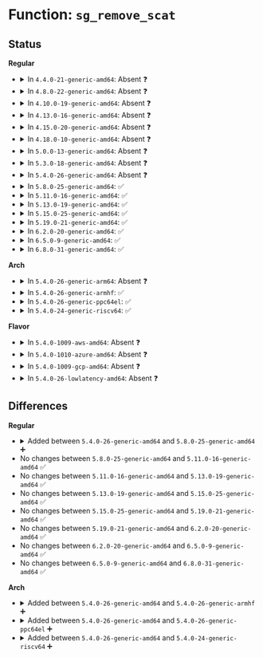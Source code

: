 # Function: <code>sg_remove_scat</code>

## Status
<b>Regular</b>
<ul>
<li>
<details>
<summary>In <code>4.4.0-21-generic-amd64</code>: Absent ❓</summary>

```json
{
  "name": "sg_remove_scat",
  "collision_type": "Unique Static",
  "inline_type": "Selective",
  "funcs": [
    {
      "addr": 18446744071584886416,
      "name": "sg_remove_scat",
      "external": false,
      "loc": "drivers/scsi/sg.c:1908",
      "file": "drivers/scsi/sg.c",
      "inline": "not declared, inlined",
      "caller_inline": [],
      "caller_func": [
        "drivers/scsi/sg.c:sg_finish_rem_req",
        "drivers/scsi/sg.c:sg_remove_sfp_usercontext",
        "drivers/scsi/sg.c:sg_build_reserve",
        "drivers/scsi/sg.c:sg_ioctl"
      ]
    }
  ],
  "symbols": [
    {
      "addr": 18446744071584886416,
      "name": "sg_remove_scat.isra.14",
      "section": ".text",
      "bind": "STB_LOCAL",
      "size": 308
    }
  ]
}
```
</details>
</li>
<li>
<details>
<summary>In <code>4.8.0-22-generic-amd64</code>: Absent ❓</summary>

```json
{
  "name": "sg_remove_scat",
  "collision_type": "Unique Static",
  "inline_type": "Selective",
  "funcs": [
    {
      "addr": 18446744071585248880,
      "name": "sg_remove_scat",
      "external": false,
      "loc": "drivers/scsi/sg.c:1909",
      "file": "drivers/scsi/sg.c",
      "inline": "not declared, inlined",
      "caller_inline": [],
      "caller_func": [
        "drivers/scsi/sg.c:sg_remove_sfp_usercontext",
        "drivers/scsi/sg.c:sg_build_reserve",
        "drivers/scsi/sg.c:sg_finish_rem_req",
        "drivers/scsi/sg.c:sg_ioctl"
      ]
    }
  ],
  "symbols": [
    {
      "addr": 18446744071585248880,
      "name": "sg_remove_scat.isra.17",
      "section": ".text",
      "bind": "STB_LOCAL",
      "size": 315
    }
  ]
}
```
</details>
</li>
<li>
<details>
<summary>In <code>4.10.0-19-generic-amd64</code>: Absent ❓</summary>

```json
{
  "name": "sg_remove_scat",
  "collision_type": "Unique Static",
  "inline_type": "Selective",
  "funcs": [
    {
      "addr": 18446744071585448656,
      "name": "sg_remove_scat",
      "external": false,
      "loc": "drivers/scsi/sg.c:1906",
      "file": "drivers/scsi/sg.c",
      "inline": "not declared, inlined",
      "caller_inline": [],
      "caller_func": [
        "drivers/scsi/sg.c:sg_remove_sfp_usercontext",
        "drivers/scsi/sg.c:sg_build_reserve",
        "drivers/scsi/sg.c:sg_finish_rem_req",
        "drivers/scsi/sg.c:sg_ioctl"
      ]
    }
  ],
  "symbols": [
    {
      "addr": 18446744071585448656,
      "name": "sg_remove_scat.isra.20",
      "section": ".text",
      "bind": "STB_LOCAL",
      "size": 315
    }
  ]
}
```
</details>
</li>
<li>
<details>
<summary>In <code>4.13.0-16-generic-amd64</code>: Absent ❓</summary>

```json
{
  "name": "sg_remove_scat",
  "collision_type": "Unique Static",
  "inline_type": "Selective",
  "funcs": [
    {
      "addr": 18446744071585535456,
      "name": "sg_remove_scat",
      "external": false,
      "loc": "drivers/scsi/sg.c:1935",
      "file": "drivers/scsi/sg.c",
      "inline": "not declared, inlined",
      "caller_inline": [],
      "caller_func": [
        "drivers/scsi/sg.c:sg_remove_sfp_usercontext",
        "drivers/scsi/sg.c:sg_build_reserve",
        "drivers/scsi/sg.c:sg_finish_rem_req",
        "drivers/scsi/sg.c:sg_ioctl"
      ]
    }
  ],
  "symbols": [
    {
      "addr": 18446744071585535456,
      "name": "sg_remove_scat.isra.18",
      "section": ".text",
      "bind": "STB_LOCAL",
      "size": 304
    }
  ]
}
```
</details>
</li>
<li>
<details>
<summary>In <code>4.15.0-20-generic-amd64</code>: Absent ❓</summary>

```json
{
  "name": "sg_remove_scat",
  "collision_type": "Unique Static",
  "inline_type": "Selective",
  "funcs": [
    {
      "addr": 18446744071585965888,
      "name": "sg_remove_scat",
      "external": false,
      "loc": "drivers/scsi/sg.c:1934",
      "file": "drivers/scsi/sg.c",
      "inline": "not declared, inlined",
      "caller_inline": [],
      "caller_func": [
        "drivers/scsi/sg.c:sg_remove_sfp_usercontext",
        "drivers/scsi/sg.c:sg_build_reserve",
        "drivers/scsi/sg.c:sg_finish_rem_req",
        "drivers/scsi/sg.c:sg_ioctl"
      ]
    }
  ],
  "symbols": [
    {
      "addr": 18446744071585965888,
      "name": "sg_remove_scat.isra.18",
      "section": ".text",
      "bind": "STB_LOCAL",
      "size": 304
    }
  ]
}
```
</details>
</li>
<li>
<details>
<summary>In <code>4.18.0-10-generic-amd64</code>: Absent ❓</summary>

```json
{
  "name": "sg_remove_scat",
  "collision_type": "Unique Static",
  "inline_type": "Selective",
  "funcs": [
    {
      "addr": 18446744071586213936,
      "name": "sg_remove_scat",
      "external": false,
      "loc": "drivers/scsi/sg.c:1967",
      "file": "drivers/scsi/sg.c",
      "inline": "not declared, inlined",
      "caller_inline": [],
      "caller_func": [
        "drivers/scsi/sg.c:sg_remove_sfp_usercontext",
        "drivers/scsi/sg.c:sg_build_reserve",
        "drivers/scsi/sg.c:sg_finish_rem_req",
        "drivers/scsi/sg.c:sg_ioctl"
      ]
    }
  ],
  "symbols": [
    {
      "addr": 18446744071586213936,
      "name": "sg_remove_scat.isra.19",
      "section": ".text",
      "bind": "STB_LOCAL",
      "size": 304
    }
  ]
}
```
</details>
</li>
<li>
<details>
<summary>In <code>5.0.0-13-generic-amd64</code>: Absent ❓</summary>

```json
{
  "name": "sg_remove_scat",
  "collision_type": "Unique Static",
  "inline_type": "Selective",
  "funcs": [
    {
      "addr": 18446744071586356080,
      "name": "sg_remove_scat",
      "external": false,
      "loc": "drivers/scsi/sg.c:1955",
      "file": "drivers/scsi/sg.c",
      "inline": "not declared, inlined",
      "caller_inline": [],
      "caller_func": [
        "drivers/scsi/sg.c:sg_remove_sfp_usercontext",
        "drivers/scsi/sg.c:sg_build_reserve",
        "drivers/scsi/sg.c:sg_finish_rem_req",
        "drivers/scsi/sg.c:sg_ioctl"
      ]
    }
  ],
  "symbols": [
    {
      "addr": 18446744071586356080,
      "name": "sg_remove_scat.isra.19",
      "section": ".text",
      "bind": "STB_LOCAL",
      "size": 304
    }
  ]
}
```
</details>
</li>
<li>
<details>
<summary>In <code>5.3.0-18-generic-amd64</code>: Absent ❓</summary>

```json
{
  "name": "sg_remove_scat",
  "collision_type": "Unique Static",
  "inline_type": "Selective",
  "funcs": [
    {
      "addr": 18446744071586599472,
      "name": "sg_remove_scat",
      "external": false,
      "loc": "drivers/scsi/sg.c:1950",
      "file": "drivers/scsi/sg.c",
      "inline": "not declared, inlined",
      "caller_inline": [],
      "caller_func": [
        "drivers/scsi/sg.c:sg_remove_sfp_usercontext",
        "drivers/scsi/sg.c:sg_build_reserve",
        "drivers/scsi/sg.c:sg_finish_rem_req",
        "drivers/scsi/sg.c:sg_ioctl"
      ]
    }
  ],
  "symbols": [
    {
      "addr": 18446744071586599472,
      "name": "sg_remove_scat.isra.0",
      "section": ".text",
      "bind": "STB_LOCAL",
      "size": 282
    }
  ]
}
```
</details>
</li>
<li>
<details>
<summary>In <code>5.4.0-26-generic-amd64</code>: Absent ❓</summary>

```json
{
  "name": "sg_remove_scat",
  "collision_type": "Unique Static",
  "inline_type": "Selective",
  "funcs": [
    {
      "addr": 18446744071586746912,
      "name": "sg_remove_scat",
      "external": false,
      "loc": "drivers/scsi/sg.c:1950",
      "file": "drivers/scsi/sg.c",
      "inline": "not declared, inlined",
      "caller_inline": [],
      "caller_func": [
        "drivers/scsi/sg.c:sg_remove_sfp_usercontext",
        "drivers/scsi/sg.c:sg_build_reserve",
        "drivers/scsi/sg.c:sg_finish_rem_req",
        "drivers/scsi/sg.c:sg_ioctl"
      ]
    }
  ],
  "symbols": [
    {
      "addr": 18446744071586746912,
      "name": "sg_remove_scat.isra.0",
      "section": ".text",
      "bind": "STB_LOCAL",
      "size": 282
    }
  ]
}
```
</details>
</li>
<li>
<details>
<summary>In <code>5.8.0-25-generic-amd64</code>: ✅</summary>

```c
void sg_remove_scat(Sg_fd * sfp, Sg_scatter_hold * schp)
```

```json
{
  "name": "sg_remove_scat",
  "collision_type": "Unique Static",
  "inline_type": "No",
  "funcs": [
    {
      "addr": 18446744071587547280,
      "name": "sg_remove_scat",
      "external": false,
      "loc": "drivers/scsi/sg.c:1980",
      "file": "drivers/scsi/sg.c",
      "inline": "seen, unknown",
      "caller_inline": [],
      "caller_func": [
        "drivers/scsi/sg.c:sg_remove_sfp_usercontext",
        "drivers/scsi/sg.c:sg_build_reserve",
        "drivers/scsi/sg.c:sg_finish_rem_req",
        "drivers/scsi/sg.c:sg_ioctl_common"
      ]
    }
  ],
  "symbols": [
    {
      "addr": 18446744071587547280,
      "name": "sg_remove_scat",
      "section": ".text",
      "bind": "STB_LOCAL",
      "size": 283
    }
  ]
}
```
</details>
</li>
<li>
<details>
<summary>In <code>5.11.0-16-generic-amd64</code>: ✅</summary>

```c
void sg_remove_scat(Sg_fd * sfp, Sg_scatter_hold * schp)
```

```json
{
  "name": "sg_remove_scat",
  "collision_type": "Unique Static",
  "inline_type": "No",
  "funcs": [
    {
      "addr": 18446744071587613872,
      "name": "sg_remove_scat",
      "external": false,
      "loc": "drivers/scsi/sg.c:1973",
      "file": "drivers/scsi/sg.c",
      "inline": "seen, unknown",
      "caller_inline": [],
      "caller_func": [
        "drivers/scsi/sg.c:sg_remove_sfp_usercontext",
        "drivers/scsi/sg.c:sg_build_reserve",
        "drivers/scsi/sg.c:sg_finish_rem_req",
        "drivers/scsi/sg.c:sg_ioctl_common"
      ]
    }
  ],
  "symbols": [
    {
      "addr": 18446744071587613872,
      "name": "sg_remove_scat",
      "section": ".text",
      "bind": "STB_LOCAL",
      "size": 283
    }
  ]
}
```
</details>
</li>
<li>
<details>
<summary>In <code>5.13.0-19-generic-amd64</code>: ✅</summary>

```c
void sg_remove_scat(Sg_fd * sfp, Sg_scatter_hold * schp)
```

```json
{
  "name": "sg_remove_scat",
  "collision_type": "Unique Static",
  "inline_type": "No",
  "funcs": [
    {
      "addr": 18446744071587494816,
      "name": "sg_remove_scat",
      "external": false,
      "loc": "drivers/scsi/sg.c:1967",
      "file": "drivers/scsi/sg.c",
      "inline": "seen, unknown",
      "caller_inline": [],
      "caller_func": [
        "drivers/scsi/sg.c:sg_remove_sfp_usercontext",
        "drivers/scsi/sg.c:sg_build_reserve",
        "drivers/scsi/sg.c:sg_finish_rem_req",
        "drivers/scsi/sg.c:sg_ioctl_common"
      ]
    }
  ],
  "symbols": [
    {
      "addr": 18446744071587494816,
      "name": "sg_remove_scat",
      "section": ".text",
      "bind": "STB_LOCAL",
      "size": 283
    }
  ]
}
```
</details>
</li>
<li>
<details>
<summary>In <code>5.15.0-25-generic-amd64</code>: ✅</summary>

```c
void sg_remove_scat(Sg_fd * sfp, Sg_scatter_hold * schp)
```

```json
{
  "name": "sg_remove_scat",
  "collision_type": "Unique Static",
  "inline_type": "No",
  "funcs": [
    {
      "addr": 18446744071588070480,
      "name": "sg_remove_scat",
      "external": false,
      "loc": "drivers/scsi/sg.c:1936",
      "file": "drivers/scsi/sg.c",
      "inline": "seen, unknown",
      "caller_inline": [],
      "caller_func": [
        "drivers/scsi/sg.c:sg_remove_sfp_usercontext",
        "drivers/scsi/sg.c:sg_build_reserve",
        "drivers/scsi/sg.c:sg_finish_rem_req",
        "drivers/scsi/sg.c:sg_ioctl_common"
      ]
    }
  ],
  "symbols": [
    {
      "addr": 18446744071588070480,
      "name": "sg_remove_scat",
      "section": ".text",
      "bind": "STB_LOCAL",
      "size": 275
    }
  ]
}
```
</details>
</li>
<li>
<details>
<summary>In <code>5.19.0-21-generic-amd64</code>: ✅</summary>

```c
void sg_remove_scat(Sg_fd * sfp, Sg_scatter_hold * schp)
```

```json
{
  "name": "sg_remove_scat",
  "collision_type": "Unique Static",
  "inline_type": "No",
  "funcs": [
    {
      "addr": 18446744071589435392,
      "name": "sg_remove_scat",
      "external": false,
      "loc": "drivers/scsi/sg.c:1954",
      "file": "drivers/scsi/sg.c",
      "inline": "seen, unknown",
      "caller_inline": [],
      "caller_func": [
        "drivers/scsi/sg.c:sg_remove_sfp_usercontext",
        "drivers/scsi/sg.c:sg_build_reserve",
        "drivers/scsi/sg.c:sg_finish_rem_req",
        "drivers/scsi/sg.c:sg_ioctl_common"
      ]
    }
  ],
  "symbols": [
    {
      "addr": 18446744071589435392,
      "name": "sg_remove_scat",
      "section": ".text",
      "bind": "STB_LOCAL",
      "size": 295
    }
  ]
}
```
</details>
</li>
<li>
<details>
<summary>In <code>6.2.0-20-generic-amd64</code>: ✅</summary>

```c
void sg_remove_scat(Sg_fd * sfp, Sg_scatter_hold * schp)
```

```json
{
  "name": "sg_remove_scat",
  "collision_type": "Unique Static",
  "inline_type": "No",
  "funcs": [
    {
      "addr": 18446744071591012544,
      "name": "sg_remove_scat",
      "external": false,
      "loc": "drivers/scsi/sg.c:1937",
      "file": "drivers/scsi/sg.c",
      "inline": "seen, unknown",
      "caller_inline": [],
      "caller_func": [
        "drivers/scsi/sg.c:sg_remove_sfp_usercontext",
        "drivers/scsi/sg.c:sg_build_reserve",
        "drivers/scsi/sg.c:sg_finish_rem_req",
        "drivers/scsi/sg.c:sg_ioctl_common"
      ]
    }
  ],
  "symbols": [
    {
      "addr": 18446744071591012544,
      "name": "sg_remove_scat",
      "section": ".text",
      "bind": "STB_LOCAL",
      "size": 295
    }
  ]
}
```
</details>
</li>
<li>
<details>
<summary>In <code>6.5.0-9-generic-amd64</code>: ✅</summary>

```c
void sg_remove_scat(Sg_fd * sfp, Sg_scatter_hold * schp)
```

```json
{
  "name": "sg_remove_scat",
  "collision_type": "Unique Static",
  "inline_type": "No",
  "funcs": [
    {
      "addr": 18446744071591366304,
      "name": "sg_remove_scat",
      "external": false,
      "loc": "drivers/scsi/sg.c:1948",
      "file": "drivers/scsi/sg.c",
      "inline": "seen, unknown",
      "caller_inline": [],
      "caller_func": [
        "drivers/scsi/sg.c:sg_remove_sfp_usercontext",
        "drivers/scsi/sg.c:sg_build_reserve",
        "drivers/scsi/sg.c:sg_finish_rem_req",
        "drivers/scsi/sg.c:sg_ioctl_common"
      ]
    }
  ],
  "symbols": [
    {
      "addr": 18446744071591366304,
      "name": "sg_remove_scat",
      "section": ".text",
      "bind": "STB_LOCAL",
      "size": 295
    }
  ]
}
```
</details>
</li>
<li>
<details>
<summary>In <code>6.8.0-31-generic-amd64</code>: ✅</summary>

```c
void sg_remove_scat(Sg_fd * sfp, Sg_scatter_hold * schp)
```

```json
{
  "name": "sg_remove_scat",
  "collision_type": "Unique Static",
  "inline_type": "No",
  "funcs": [
    {
      "addr": 18446744071591716704,
      "name": "sg_remove_scat",
      "external": false,
      "loc": "drivers/scsi/sg.c:1947",
      "file": "drivers/scsi/sg.c",
      "inline": "seen, unknown",
      "caller_inline": [],
      "caller_func": [
        "drivers/scsi/sg.c:sg_remove_sfp_usercontext",
        "drivers/scsi/sg.c:sg_build_reserve",
        "drivers/scsi/sg.c:sg_finish_rem_req",
        "drivers/scsi/sg.c:sg_ioctl_common"
      ]
    }
  ],
  "symbols": [
    {
      "addr": 18446744071591716704,
      "name": "sg_remove_scat",
      "section": ".text",
      "bind": "STB_LOCAL",
      "size": 295
    }
  ]
}
```
</details>
</li>
</ul>
<b>Arch</b>
<ul>
<li>
<details>
<summary>In <code>5.4.0-26-generic-arm64</code>: Absent ❓</summary>

```json
{
  "name": "sg_remove_scat",
  "collision_type": "Unique Static",
  "inline_type": "Selective",
  "funcs": [
    {
      "addr": 18446603336499653736,
      "name": "sg_remove_scat",
      "external": false,
      "loc": "drivers/scsi/sg.c:1950",
      "file": "drivers/scsi/sg.c",
      "inline": "not declared, inlined",
      "caller_inline": [],
      "caller_func": [
        "drivers/scsi/sg.c:sg_remove_sfp_usercontext",
        "drivers/scsi/sg.c:sg_build_reserve",
        "drivers/scsi/sg.c:sg_finish_rem_req",
        "drivers/scsi/sg.c:sg_ioctl"
      ]
    }
  ],
  "symbols": [
    {
      "addr": 18446603336499653736,
      "name": "sg_remove_scat.isra.0",
      "section": ".text",
      "bind": "STB_LOCAL",
      "size": 308
    }
  ]
}
```
</details>
</li>
<li>
<details>
<summary>In <code>5.4.0-26-generic-armhf</code>: ✅</summary>

```c
void sg_remove_scat(Sg_fd * sfp, Sg_scatter_hold * schp)
```

```json
{
  "name": "sg_remove_scat",
  "collision_type": "Unique Static",
  "inline_type": "No",
  "funcs": [
    {
      "addr": 3232108420,
      "name": "sg_remove_scat",
      "external": false,
      "loc": "drivers/scsi/sg.c:1950",
      "file": "drivers/scsi/sg.c",
      "inline": "seen, unknown",
      "caller_inline": [],
      "caller_func": [
        "drivers/scsi/sg.c:sg_remove_sfp_usercontext",
        "drivers/scsi/sg.c:sg_build_reserve",
        "drivers/scsi/sg.c:sg_finish_rem_req",
        "drivers/scsi/sg.c:sg_ioctl"
      ]
    }
  ],
  "symbols": [
    {
      "addr": 3232108420,
      "name": "sg_remove_scat",
      "section": ".text",
      "bind": "STB_LOCAL",
      "size": 324
    }
  ]
}
```
</details>
</li>
<li>
<details>
<summary>In <code>5.4.0-26-generic-ppc64el</code>: ✅</summary>

```c
void sg_remove_scat(Sg_fd * sfp, Sg_scatter_hold * schp)
```

```json
{
  "name": "sg_remove_scat",
  "collision_type": "Unique Static",
  "inline_type": "No",
  "funcs": [
    {
      "addr": 13835058055292980272,
      "name": "sg_remove_scat",
      "external": false,
      "loc": "drivers/scsi/sg.c:1950",
      "file": "drivers/scsi/sg.c",
      "inline": "seen, unknown",
      "caller_inline": [],
      "caller_func": [
        "drivers/scsi/sg.c:sg_remove_sfp_usercontext",
        "drivers/scsi/sg.c:sg_build_reserve",
        "drivers/scsi/sg.c:sg_finish_rem_req",
        "drivers/scsi/sg.c:sg_ioctl"
      ]
    }
  ],
  "symbols": [
    {
      "addr": 13835058055292980272,
      "name": "sg_remove_scat",
      "section": ".text",
      "bind": "STB_LOCAL",
      "size": 432
    }
  ]
}
```
</details>
</li>
<li>
<details>
<summary>In <code>5.4.0-24-generic-riscv64</code>: ✅</summary>

```c
void sg_remove_scat(Sg_fd * sfp, Sg_scatter_hold * schp)
```

```json
{
  "name": "sg_remove_scat",
  "collision_type": "Unique Static",
  "inline_type": "No",
  "funcs": [
    {
      "addr": 18446743936276836044,
      "name": "sg_remove_scat",
      "external": false,
      "loc": "drivers/scsi/sg.c:1950",
      "file": "drivers/scsi/sg.c",
      "inline": "seen, unknown",
      "caller_inline": [],
      "caller_func": [
        "drivers/scsi/sg.c:sg_remove_sfp_usercontext",
        "drivers/scsi/sg.c:sg_build_reserve",
        "drivers/scsi/sg.c:sg_finish_rem_req",
        "drivers/scsi/sg.c:sg_ioctl"
      ]
    }
  ],
  "symbols": [
    {
      "addr": 18446743936276836044,
      "name": "sg_remove_scat",
      "section": ".text",
      "bind": "STB_LOCAL",
      "size": 282
    }
  ]
}
```
</details>
</li>
</ul>
<b>Flavor</b>
<ul>
<li>
<details>
<summary>In <code>5.4.0-1009-aws-amd64</code>: Absent ❓</summary>

```json
{
  "name": "sg_remove_scat",
  "collision_type": "Unique Static",
  "inline_type": "Selective",
  "funcs": [
    {
      "addr": 18446744071586437392,
      "name": "sg_remove_scat",
      "external": false,
      "loc": "drivers/scsi/sg.c:1950",
      "file": "drivers/scsi/sg.c",
      "inline": "not declared, inlined",
      "caller_inline": [],
      "caller_func": [
        "drivers/scsi/sg.c:sg_remove_sfp_usercontext",
        "drivers/scsi/sg.c:sg_build_reserve",
        "drivers/scsi/sg.c:sg_finish_rem_req",
        "drivers/scsi/sg.c:sg_ioctl"
      ]
    }
  ],
  "symbols": [
    {
      "addr": 18446744071586437392,
      "name": "sg_remove_scat.isra.0",
      "section": ".text",
      "bind": "STB_LOCAL",
      "size": 282
    }
  ]
}
```
</details>
</li>
<li>
<details>
<summary>In <code>5.4.0-1010-azure-amd64</code>: Absent ❓</summary>

```json
{
  "name": "sg_remove_scat",
  "collision_type": "Unique Static",
  "inline_type": "Selective",
  "funcs": [
    {
      "addr": 18446744071586313648,
      "name": "sg_remove_scat",
      "external": false,
      "loc": "drivers/scsi/sg.c:1950",
      "file": "drivers/scsi/sg.c",
      "inline": "not declared, inlined",
      "caller_inline": [],
      "caller_func": [
        "drivers/scsi/sg.c:sg_remove_sfp_usercontext",
        "drivers/scsi/sg.c:sg_build_reserve",
        "drivers/scsi/sg.c:sg_finish_rem_req",
        "drivers/scsi/sg.c:sg_ioctl"
      ]
    }
  ],
  "symbols": [
    {
      "addr": 18446744071586313648,
      "name": "sg_remove_scat.isra.0",
      "section": ".text",
      "bind": "STB_LOCAL",
      "size": 282
    }
  ]
}
```
</details>
</li>
<li>
<details>
<summary>In <code>5.4.0-1009-gcp-amd64</code>: Absent ❓</summary>

```json
{
  "name": "sg_remove_scat",
  "collision_type": "Unique Static",
  "inline_type": "Selective",
  "funcs": [
    {
      "addr": 18446744071586701472,
      "name": "sg_remove_scat",
      "external": false,
      "loc": "drivers/scsi/sg.c:1950",
      "file": "drivers/scsi/sg.c",
      "inline": "not declared, inlined",
      "caller_inline": [],
      "caller_func": [
        "drivers/scsi/sg.c:sg_remove_sfp_usercontext",
        "drivers/scsi/sg.c:sg_build_reserve",
        "drivers/scsi/sg.c:sg_finish_rem_req",
        "drivers/scsi/sg.c:sg_ioctl"
      ]
    }
  ],
  "symbols": [
    {
      "addr": 18446744071586701472,
      "name": "sg_remove_scat.isra.0",
      "section": ".text",
      "bind": "STB_LOCAL",
      "size": 282
    }
  ]
}
```
</details>
</li>
<li>
<details>
<summary>In <code>5.4.0-26-lowlatency-amd64</code>: Absent ❓</summary>

```json
{
  "name": "sg_remove_scat",
  "collision_type": "Unique Static",
  "inline_type": "Selective",
  "funcs": [
    {
      "addr": 18446744071586807472,
      "name": "sg_remove_scat",
      "external": false,
      "loc": "drivers/scsi/sg.c:1950",
      "file": "drivers/scsi/sg.c",
      "inline": "not declared, inlined",
      "caller_inline": [],
      "caller_func": [
        "drivers/scsi/sg.c:sg_remove_sfp_usercontext",
        "drivers/scsi/sg.c:sg_build_reserve",
        "drivers/scsi/sg.c:sg_finish_rem_req",
        "drivers/scsi/sg.c:sg_ioctl"
      ]
    }
  ],
  "symbols": [
    {
      "addr": 18446744071586807472,
      "name": "sg_remove_scat.isra.0",
      "section": ".text",
      "bind": "STB_LOCAL",
      "size": 282
    }
  ]
}
```
</details>
</li>
</ul>

## Differences
<b>Regular</b>
<ul>
<li>
<details>
<summary>Added between <code>5.4.0-26-generic-amd64</code> and <code>5.8.0-25-generic-amd64</code> ➕</summary>

```c
void sg_remove_scat(Sg_fd * sfp, Sg_scatter_hold * schp)
```
</details>
</li>
<li>
No changes between <code>5.8.0-25-generic-amd64</code> and <code>5.11.0-16-generic-amd64</code> ✅
</li>
<li>
No changes between <code>5.11.0-16-generic-amd64</code> and <code>5.13.0-19-generic-amd64</code> ✅
</li>
<li>
No changes between <code>5.13.0-19-generic-amd64</code> and <code>5.15.0-25-generic-amd64</code> ✅
</li>
<li>
No changes between <code>5.15.0-25-generic-amd64</code> and <code>5.19.0-21-generic-amd64</code> ✅
</li>
<li>
No changes between <code>5.19.0-21-generic-amd64</code> and <code>6.2.0-20-generic-amd64</code> ✅
</li>
<li>
No changes between <code>6.2.0-20-generic-amd64</code> and <code>6.5.0-9-generic-amd64</code> ✅
</li>
<li>
No changes between <code>6.5.0-9-generic-amd64</code> and <code>6.8.0-31-generic-amd64</code> ✅
</li>
</ul>
<b>Arch</b>
<ul>
<li>
<details>
<summary>Added between <code>5.4.0-26-generic-amd64</code> and <code>5.4.0-26-generic-armhf</code> ➕</summary>

```c
void sg_remove_scat(Sg_fd * sfp, Sg_scatter_hold * schp)
```
</details>
</li>
<li>
<details>
<summary>Added between <code>5.4.0-26-generic-amd64</code> and <code>5.4.0-26-generic-ppc64el</code> ➕</summary>

```c
void sg_remove_scat(Sg_fd * sfp, Sg_scatter_hold * schp)
```
</details>
</li>
<li>
<details>
<summary>Added between <code>5.4.0-26-generic-amd64</code> and <code>5.4.0-24-generic-riscv64</code> ➕</summary>

```c
void sg_remove_scat(Sg_fd * sfp, Sg_scatter_hold * schp)
```
</details>
</li>
</ul>
